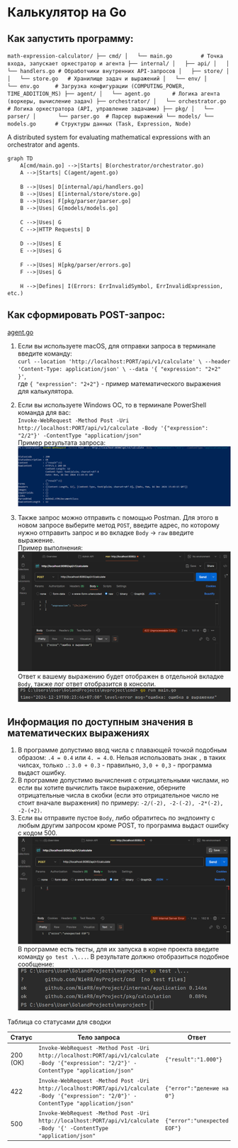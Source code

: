 # Калькулятор на Go

## Как запустить программу:
`math-expression-calculator/
├── cmd/
│   └── main.go         # Точка входа, запускает оркестратор и агента
├── internal/
│   ├── api/
│   │   └── handlers.go # Обработчики внутренних API-запросов
│   ├── store/
│   │   └── store.go   # Хранилище задач и выражений
│   └── env/
│       └── env.go     # Загрузка конфигурации (COMPUTING_POWER, TIME_ADDITION_MS)
├── agent/
│   └── agent.go       # Логика агента (воркеры, вычисление задач)
├── orchestrator/
│   └── orchestrator.go # Логика оркестратора (API, управление задачами)
├── pkg/
│   └── parser/
│       └── parser.go  # Парсер выражений
└── models/
└── models.go      # Структуры данных (Task, Expression, Node)`



A distributed system for evaluating mathematical expressions with an orchestrator and agents.

```mermaid
graph TD
    A[cmd/main.go] -->|Starts| B(orchestrator/orchestrator.go)
    A -->|Starts| C(agent/agent.go)
    
    B -->|Uses| D[internal/api/handlers.go]
    B -->|Uses| E[internal/store/store.go]
    B -->|Uses| F[pkg/parser/parser.go]
    B -->|Uses| G[models/models.go]
    
    C -->|Uses| G
    C -->|HTTP Requests| D
    
    D -->|Uses| E
    E -->|Uses| G
    
    F -->|Uses| H[pkg/parser/errors.go]
    F -->|Uses| G
    
    H -->|Defines| I(Errors: ErrInvalidSymbol, ErrInvalidExpression, etc.)
```

## Как сформировать POST-запрос:
[agent.go](agent%2Fagent.go)
1) Если вы используете macOS, для отправки запроса в терминале введите команду:  
`curl --location 'http://localhost:PORT/api/v1/calculate' \
   --header 'Content-Type: application/json' \
   --data '{
   "expression": "2+2"
   }'`,  
где `{ "expression": "2+2"}` - пример математического выражения для калькулятора.
2) Если вы используете Windows OC, то в терминале PowerShell команда для вас:  
`Invoke-WebRequest -Method Post -Uri http://localhost:PORT/api/v1/calculate -Body '{"expression": "2/2"}' -ContentType "application/json"`  
Пример результата запроса:
![img.png](img.png)

3) Также запрос можно отправить с помощью Postman. Для этого в новом запросе выберите метод `POST`, введите адрес, по которому нужно отправить запрос и во вкладке `Body` -> `raw` введите выражение.  
Пример выполнения:
![img_1.png](img_1.png)
Ответ к вашему выражению будет отображен в отдельной вкладке `Body`, также лог ответ отобразится в консоли.
![img_2.png](img_2.png)

## Информация по доступным значения в математических выражениях

1) В программе допустимо ввод числа с плавающей точкой подобным образом: `.4 = 0.4` или `4. = 4.0`. Нельзя использовать знак `,` в таких чилсах, только `.`: `3.0 + 0.3` - правильно, `3,0 + 0,3` - программа выдаст ошибку.
2) В программе допустимо вычисления с отрицательными числами, но если вы хотите вычислить такое выражение, оберните отрицательные числа в скобки (если это отрицательное число не стоит вначале выражения) по примеру: `-2/(-2), -2-(-2), -2*(-2), -2-(+2)`.
3) Если вы отправите пустое `Body`, либо обратитесь по эндпоинту c любым другим запросом кроме POST, то программа выдаст ошибку с кодом 500.  
![img_5.png](img_5.png)  
В программе есть тесты, для их запуска в корне проекта введите команду `go test .\...`. В результате должно отобразиться подобное сообщение:  
![img_4.png](img_4.png)

Таблица со статусами для сводки

| Статус   | Тело запроса                                                                                                           | Ответ |
|----------|------------------------------------------------------------------------------------------------------------------------|-|
| 200 (ОК) | `Invoke-WebRequest -Method Post -Uri http://localhost:PORT/api/v1/calculate -Body '{"expression": "2/2"}' -ContentType "application/json"` | `{"result":"1.000"}` |
| 422      | `Invoke-WebRequest -Method Post -Uri http://localhost:PORT/api/v1/calculate -Body '{"expression": "2/0"}' -ContentType "application/json"` | `{"error":"деление на 0"}`|
| 500      | `Invoke-WebRequest -Method Post -Uri http://localhost:PORT/api/v1/calculate -Body '{' -ContentType "application/json"` |`{"error":"unexpected EOF"}` |
